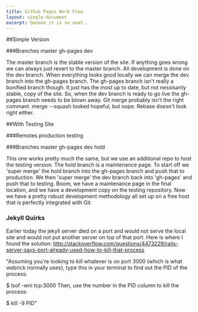 ```yaml
---
title: Github Pages Work Flow
layout: single-document
excerpt: Oooooo it is so neat...
---
```

##Simple Version

###Branches
master
gh-pages
dev

The master branch is the stable version of the site. If anything goes wrong we can always just revert to the master branch. All development is done on the dev branch. When everything looks good locally we can merge the dev branch into the gh-pages branch. The gh-pages branch isn't really a bonified branch though. It just has the most up to date, but not nessisarily stable, copy of the site. So, when the dev branch is ready to go live the gh-pages branch needs to be blown away. Git merge probably isn't the right commant. merge --squash looked hopeful, but nope. Rebase doesn't look right either.

##With Testing Site

###Remotes
production
testing

###Branches
master
gh-pages
dev
hold

This one works pretty much the same, but we use an additional repo to host the testing version. The hold branch is a maintenance page. To start off we 'super merge' the hold branch into the gh-pages branch and push that to production. We then 'super merge' the dev branch back into 'gh-pages' and push that to testing. Boom, we have a maintenance page in the final location, and we have a development copy on the testing repository. Now we have a pretty robust development methodology all set up on a free host that is perfectly integrated with Git.




### Jekyll Quirks
Earlier today the jekyll server died on a port and would not serve the local site and would not put another server on top of that port. Here is where I found the solution: http://stackoverflow.com/questions/4473229/rails-server-says-port-already-used-how-to-kill-that-process

"Assuming you're looking to kill whatever is on port 3000 (which is what webrick normally uses), type this in your terminal to find out the PID of the process:

$ lsof -wni tcp:3000
Then, use the number in the PID column to kill the process:

$ kill -9 PID"






